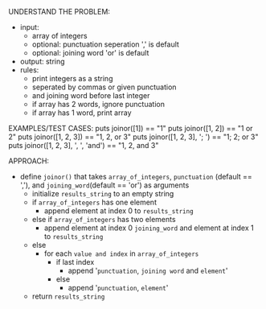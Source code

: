 UNDERSTAND THE PROBLEM:
- input: 
  - array of integers
  - optional: punctuation seperation ',' is default
  - optional: joining word 'or' is default
- output: string
- rules:
  - print integers as a string
  - seperated by commas or given punctuation
  - and joining word before last integer
  - if array has 2 words, ignore punctuation
  - if array has 1 word, print array

EXAMPLES/TEST CASES:
puts joinor([1]) == "1"
puts joinor([1, 2]) == "1 or 2"
puts joinor([1, 2, 3]) == "1, 2, or 3"
puts joinor([1, 2, 3], '; ') == "1; 2; or 3"
puts joinor([1, 2, 3], ', ', 'and') == "1, 2, and 3"

APPROACH:
- define `joinor()` that takes `array_of_integers`, `punctuation` (default == ','), and `joining_word`(default == 'or') as arguments
  - initialize `results_string` to an empty string
  - if `array_of_integers` has one element
    - append element at index 0 to `results_string`
  - else if `array_of_integers` has two elements
    - append element at index 0 `joining_word` and element at index 1 to `results_string`
  - else
    - for each `value and index` in `array_of_integers`
      - if last index
        - append '`punctuation`, `joining word` and `element`'
      - else
        - append '`punctuation`, `element`'
  - return `results_string`